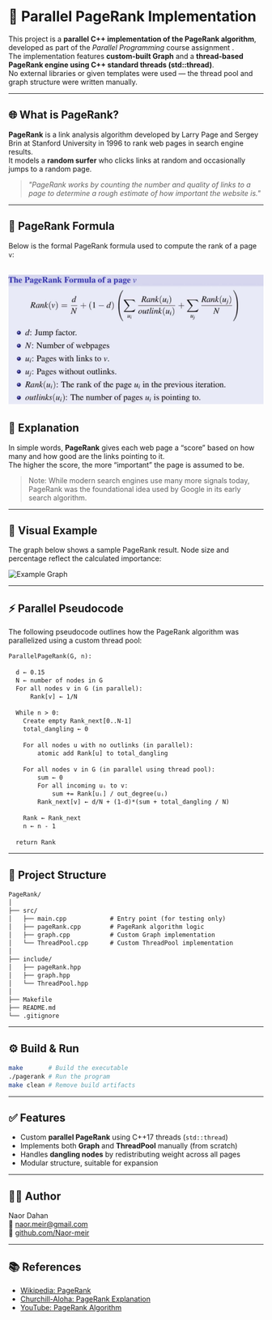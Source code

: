 # 🚀 Parallel PageRank Implementation 

This project is a **parallel C++ implementation of the PageRank algorithm**, developed as part of the *Parallel Programming* course assignment .  
The implementation features **custom-built Graph** and a **thread-based PageRank engine using C++ standard threads (std::thread)**.  
No external libraries or given templates were used — the thread pool and graph structure were written manually.

---

## 🌐 What is PageRank?

**PageRank** is a link analysis algorithm developed by Larry Page and Sergey Brin at Stanford University in 1996 to rank web pages in search engine results.  
It models a **random surfer** who clicks links at random and occasionally jumps to a random page.

> *"PageRank works by counting the number and quality of links to a page to determine a rough estimate of how important the website is."*

---

## 📐 PageRank Formula

Below is the formal PageRank formula used to compute the rank of a page `v`:

![Formula](formula.png)
---

## 🧠 Explanation

In simple words, **PageRank** gives each web page a “score” based on how many and how good are the links pointing to it.  
The higher the score, the more “important” the page is assumed to be.

> Note: While modern search engines use many more signals today, PageRank was the foundational idea used by Google in its early search algorithm.

---

## 🧪 Visual Example

The graph below shows a sample PageRank result. Node size and percentage reflect the calculated importance:

![Example Graph](example_graph.png)



---

## ⚡ Parallel Pseudocode

The following pseudocode outlines how the PageRank algorithm was parallelized using a custom thread pool:

```text
ParallelPageRank(G, n):

  d ← 0.15
  N ← number of nodes in G
  For all nodes v in G (in parallel):
      Rank[v] ← 1/N

  While n > 0:
    Create empty Rank_next[0..N-1]
    total_dangling ← 0

    For all nodes u with no outlinks (in parallel):
        atomic add Rank[u] to total_dangling

    For all nodes v in G (in parallel using thread pool):
        sum ← 0
        For all incoming uᵢ to v:
            sum += Rank[uᵢ] / out_degree(uᵢ)
        Rank_next[v] ← d/N + (1-d)*(sum + total_dangling / N)

    Rank ← Rank_next
    n ← n - 1

  return Rank
```

---

## 📁 Project Structure

```plaintext
PageRank/
│
├── src/
│   ├── main.cpp            # Entry point (for testing only)
│   ├── pageRank.cpp        # PageRank algorithm logic
│   ├── graph.cpp           # Custom Graph implementation
│   └── ThreadPool.cpp      # Custom ThreadPool implementation
│
├── include/
│   ├── pageRank.hpp
│   ├── graph.hpp
│   └── ThreadPool.hpp
│
├── Makefile
├── README.md
└── .gitignore
```

---

## ⚙️ Build & Run

```bash
make       # Build the executable
./pagerank # Run the program
make clean # Remove build artifacts
```

---

## ✅ Features

- Custom **parallel PageRank** using C++17 threads (`std::thread`)
- Implements both **Graph** and **ThreadPool** manually (from scratch)
- Handles **dangling nodes** by redistributing weight across all pages
- Modular structure, suitable for expansion

---

## 🧑‍💻 Author

Naor Dahan  
📧 naor.meir@gmail.com  
🔗 [github.com/Naor-meir](https://github.com/Naor-meir)

---

## 📚 References

- [Wikipedia: PageRank](https://en.wikipedia.org/wiki/PageRank)
- [Churchill-Aloha: PageRank Explanation](https://churchill-aloha.medium.com/pagerank-algorithm-explanation-code-2fb6c0389bed)
- [YouTube: PageRank Algorithm](https://www.youtube.com/watch?v=meonLcN7LD4)
